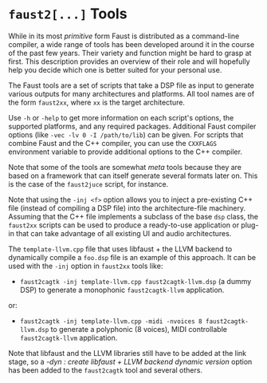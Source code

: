 # `faust2[...]` Tools

While in its most *primitive* form Faust is distributed as a command-line compiler, a wide range of tools has been developed around it in the course of the past few years. Their variety and function might be hard to grasp at first. This description provides an overview of their role and will hopefully help you decide which one is better suited for your personal use. 

The Faust tools are a set of scripts that take a DSP file as input to generate various outputs for many architectures and platforms. All tool names are of the form `faust2xx`, where `xx` is the target architecture. 

Use `-h` or `-help` to get more information on each script's options, the supported platforms, and any required packages. Additional Faust compiler options (like `-vec -lv 0 -I /path/to/lib`) can be given. For scripts that combine Faust and the C++ compiler, you can use the `CXXFLAGS` environment variable to provide additional options to the C++ compiler.

Note that some of the tools are somewhat *meta* tools because they are based on a framework that can itself generate several formats later on. This is the case of the `faust2juce` script, for instance.

Note that using the `-inj <f>` option allows you to inject a pre-existing C++ file (instead of compiling a DSP file) into the architecture-file machinery. Assuming that the C++ file implements a subclass of the base `dsp` class, the `faust2xx` scripts can be used to produce a ready-to-use application or plug-in that can take advantage of all existing UI and audio architectures. 

The `template-llvm.cpp` file that uses libfaust + the LLVM backend to dynamically compile a `foo.dsp` file is an example of this approach. It can be used with the `-inj` option in `faust2xx` tools like:
 
 - `faust2cagtk -inj template-llvm.cpp faust2cagtk-llvm.dsp` (a dummy DSP) to generate a monophonic `faust2cagtk-llvm` application.
  
 or:
 
 - `faust2cagtk -inj template-llvm.cpp -midi -nvoices 8 faust2cagtk-llvm.dsp`
 to generate a polyphonic (8 voices), MIDI controllable `faust2cagtk-llvm` application.
 
 Note that libfaust and the LLVM libraries still have to be added at the link stage, so a *-dyn : create libfaust + LLVM backend dynamic version* option has been added to the `faust2cagtk` tool and several others.


